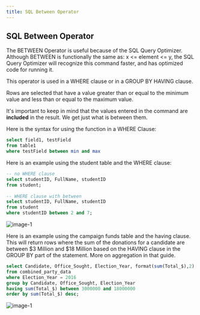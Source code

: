 ```yaml
---
title: SQL Between Operator
---
```

## SQL Between Operator

The BETWEEN Operator is useful because of the SQL Query Optimizer. Although BETWEEN is functionally the same as:
x <= element <= y, the SQL Query Optimizer will recognize this command faster, and has optimized code for running it.

This operator is used in a WHERE clause or in a GROUP BY HAVING clause.

Rows are selected that have a value greater than or equal to the minimum value and less than or equal to the maximum value.  

It's important to keep in mind that the values entered in the command are **included** in the result. We get just what is between them.

Here is the syntax for using the function in a WHERE Clause:

```sql
select field1, testField
from table1
where testField between min and max
```

Here is an example using the student table and the WHERE clause:
 
```sql
-- no WHERE clause
select studentID, FullName, studentID
from student;
    
-- WHERE clause with between
select studentID, FullName, studentID
from student
where studentID between 2 and 7;
```

![image-1](https://github.com/SteveChevalier/guide-images/blob/master/between01.JPG?raw=true)

Here is an example using the campaign funds table and the having clause.
This will return rows where the sum of the donations for a candidate are between $3 Million and $18 Million based on the HAVING clause in the GROUP BY part of the statement.  More on aggregation in that guide.

 
```sql
select Candidate, Office_Sought, Election_Year, format(sum(Total_$),2)
from combined_party_data
where Election_Year = 2016
group by Candidate, Office_Sought, Election_Year
having sum(Total_$) between 3000000 and 18000000
order by sum(Total_$) desc; 
```

![image-1](https://github.com/SteveChevalier/guide-images/blob/master/between02.JPG?raw=true)
